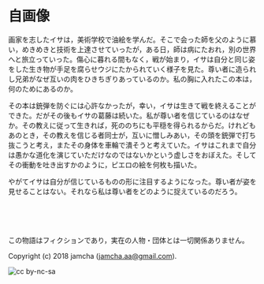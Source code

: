 

# 自画像

画家を志したイサは，美術学校で油絵を学んだ。そこで会った師を父のように慕い，めきめきと技術を上達させていったが，ある日，師は病にたおれ，別の世界へと旅立っていった。傷心に暮れる間もなく，戦が始まり，イサは自分と同じ姿をした生き物が手足を腐らせウジにたかられていく様子を見た。尊い者に造られし兄弟がなぜ互いの肉をひきちぎりあっているのか。私の胸に入れたこの本は，何のためにあるのか。  

その本は銃弾を防ぐには心許なかったが，幸い，イサは生きて戦を終えることができた。だがその後もイサの葛藤は続いた。私が尊い者を信じているのはなぜか。その教えに従って生きれば，死ののちにも平穏を得られるからだ。けれどもあのとき，その教えを信じる者同士が，互いに憎しみあい，その頭を銃弾で打ち抜こうと考え，またその身体を車輪で潰そうと考えていた。イサはこれまで自分は愚かな道化を演じていただけなのではないかという虚しさをおぼえた。そしてその衝動を吐き出すかのように，ピエロの絵を何枚も描いた。  

やがてイサは自分が信じているものの形に注目するようになった。尊い者が姿を見せることはない。それなら私は尊い者をどのように捉えているのだろう。  

<br>  
<br>  

<br>  

この物語はフィクションであり，実在の人物・団体とは一切関係ありません。  

Copyright (c) 2018 jamcha (jamcha.aa@gmail.com).  

![cc by-nc-sa](https://i.creativecommons.org/l/by-nc-sa/4.0/88x31.png)  


